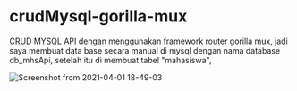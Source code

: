 # crudMysql-gorilla-mux

CRUD MYSQL API dengan menggunakan framework router gorilla mux,
jadi saya membuat data base secara manual di mysql dengan nama database db_mhsApi,
setelah itu di membuat tabel "mahasiswa",


![Screenshot from 2021-04-01 18-49-03](https://user-images.githubusercontent.com/55346618/113277637-e9bfe700-931b-11eb-9e4d-627bca6c87cf.png)

